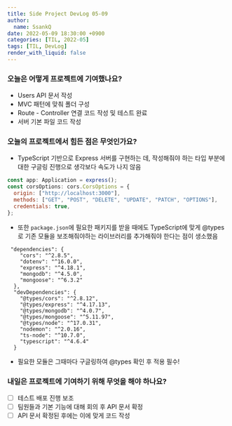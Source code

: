 ```yaml
---
title: Side Project DevLog 05-09
author:
  name: SsankQ
date: 2022-05-09 18:30:00 +0900
categories: [TIL, 2022-05]
tags: [TIL, DevLog]
render_with_liquid: false
---
```


### 오늘은 어떻게 프로젝트에 기여했나요?

- Users API 문서 작성
- MVC 패턴에 맞춰 폴더 구성
- Route - Controller 연결 코드 작성 및 테스트 완료
- 서버 기본 파일 코드 작성

### 오늘의 프로젝트에서 힘든 점은 무엇인가요?

- TypeScript 기반으로 Express 서버를 구현하는 데, 작성해줘야 하는 타입 부분에 대한 구글링 진행으로 생각보다 속도가 나지 않음

```js
const app: Application = express();
const corsOptions: cors.CorsOptions = {
  origin: ["http://localhost:3000"],
  methods: ["GET", "POST", "DELETE", "UPDATE", "PATCH", "OPTIONS"],
  credentials: true,
};
```

- 또한 `package.json`에 필요한 패키지를 받을 때에도 TypeScript에 맞게 @types로 기존 모듈을 보조해줘야하는 라이브러리를 추가해줘야 한다는 점이 생소했음

```
 "dependencies": {
    "cors": "^2.8.5",
    "dotenv": "^16.0.0",
    "express": "^4.18.1",
    "mongodb": "^4.5.0",
    "mongoose": "^6.3.2"
  },
  "devDependencies": {
    "@types/cors": "^2.8.12",
    "@types/express": "^4.17.13",
    "@types/mongodb": "^4.0.7",
    "@types/mongoose": "^5.11.97",
    "@types/node": "^17.0.31",
    "nodemon": "^2.0.16",
    "ts-node": "^10.7.0",
    "typescript": "^4.6.4"
  }
```

- 필요한 모듈은 그때마다 구글링하여 @types 확인 후 적용 필수!

### 내일은 프로젝트에 기여하기 위해 무엇을 해야 하나요?

- [ ] 테스트 배포 진행 보조
- [ ] 팀원들과 기본 기능에 대해 회의 후 API 문서 확정
- [ ] API 문서 확정된 후에는 이에 맞게 코드 작성
